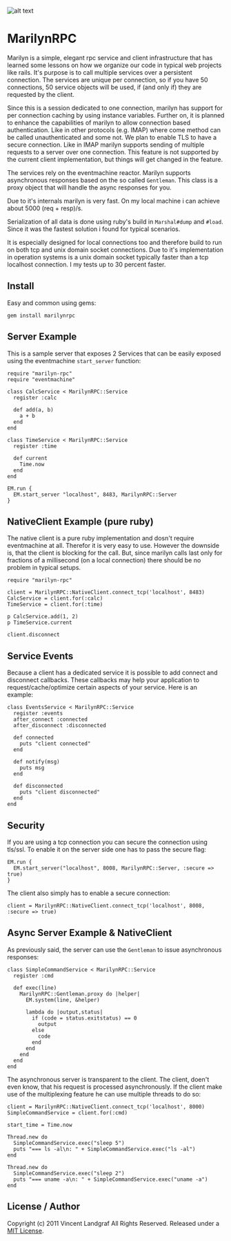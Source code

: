 ![alt text](https://raw.github.com/threez/marilyn-rpc/master/kiss.png "MarilynRPC")

# MarilynRPC

Marilyn is a simple, elegant rpc service and client infrastructure that has
learned some lessons on how we organize our code in typical web projects like
rails. It's purpose is to call multiple services over a persistent connection.
The services are unique per connection, so if you have 50 connections, 50 
service objects will be used, if (and only if) they are requested by the client.

Since this is a session dedicated to one connection, marilyn has support for per 
connection caching by using instance variables. Further on, it is planned to 
enhance the capabilities of marilyn to allow connection based authentication.
Like in other protocols (e.g. IMAP) where come method can be called
unauthenticated and some not. We plan to enable TLS to have a secure connection.
Like in IMAP marilyn supports sending of multiple requests to a server over one
connection. This feature is not supported by the current client implementation,
but things will get changed in the feature.

The services rely on the eventmachine reactor. Marilyn supports asynchronous
responses based on the so called `Gentleman`. This class is a proxy object that
will handle the async responses for you.

Due to it's internals marilyn is very fast. On my local machine i can achieve
about 5000 (req + resp)/s.

Serialization of all data is done using ruby's build in `Marshal#dump` and `#load`. Since it was the fastest solution i found for typical scenarios.

It is especially designed for local connections too and therefore build to run
on both tcp and unix domain socket connections. Due to it's implementation in
operation systems is a unix domain socket typically faster than a tcp localhost
connection. I my tests up to 30 percent faster.

## Install

Easy and common using gems:

    gem install marilynrpc

## Server Example

This is a sample server that exposes 2 Services that can be easily exposed using
the eventmachine `start_server` function:

    require "marilyn-rpc"
    require "eventmachine"

    class CalcService < MarilynRPC::Service
      register :calc

      def add(a, b)
        a + b
      end
    end
    
    class TimeService < MarilynRPC::Service
      register :time
      
      def current
        Time.now
      end
    end

    EM.run {
      EM.start_server "localhost", 8483, MarilynRPC::Server
    }

## NativeClient Example (pure ruby)

The native client is a pure ruby implementation and dosn't require eventmachine
at all. Therefor it is very easy to use. However the downside is, that the
client is blocking for the call. But, since marilyn calls last only for
fractions of a millisecond (on a local connection) there should be no problem in
typical setups.

    require "marilyn-rpc"
    
    client = MarilynRPC::NativeClient.connect_tcp('localhost', 8483)
    CalcService = client.for(:calc)
    TimeService = client.for(:time)

    p CalcService.add(1, 2)
    p TimeService.current

    client.disconnect
    
## Service Events

Because a client has a dedicated service it is possible to add connect and
disconnect callbacks. These callbacks may help your application to
request/cache/optimize certain aspects of your service. Here is an example:

    class EventsService < MarilynRPC::Service
      register :events
      after_connect :connected
      after_disconnect :disconnected
  
      def connected
        puts "client connected"
      end
  
      def notify(msg)
        puts msg
      end
  
      def disconnected
        puts "client disconnected"
      end
    end

## Security

If you are using a tcp connection you can secure the connection using tls/ssl.
To enable it on the server side one has to pass the secure flag:

    EM.run {
      EM.start_server("localhost", 8008, MarilynRPC::Server, :secure => true)
    }

The client also simply has to enable a secure connection:

    client = MarilynRPC::NativeClient.connect_tcp('localhost', 8008, :secure => true)

## Async Server Example & NativeClient

As previously said, the server can use the `Gentleman` to issue asynchronous
responses:

    class SimpleCommandService < MarilynRPC::Service
      register :cmd

      def exec(line)
        MarilynRPC::Gentleman.proxy do |helper|
          EM.system(line, &helper)

          lambda do |output,status|
            if (code = status.exitstatus) == 0
              output 
            else
              code
            end
          end
        end
      end
    end

The asynchronous server is transparent to the client. The client, doen't even
know, that his request is processed asynchronously. If the client make use of
the multiplexing feature he can use multiple threads to do so:

    client = MarilynRPC::NativeClient.connect_tcp('localhost', 8000)
    SimpleCommandService = client.for(:cmd)

    start_time = Time.now

    Thread.new do
      SimpleCommandService.exec("sleep 5")
      puts "=== ls -al\n: " + SimpleCommandService.exec("ls -al")
    end

    Thread.new do
      SimpleCommandService.exec("sleep 2")
      puts "=== uname -a\n: " + SimpleCommandService.exec("uname -a")
    end

## License / Author

Copyright (c) 2011 Vincent Landgraf
All Rights Reserved. Released under a [MIT License](LICENCE).
